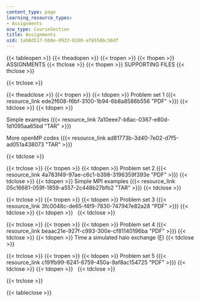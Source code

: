 ```yaml
---
content_type: page
learning_resource_types:
- Assignments
ocw_type: CourseSection
title: Assignments
uid: 1ab8d517-bb8e-0933-8180-af65586c56df
---
```


{{< tableopen >}}
{{< theadopen >}}
{{< tropen >}}
{{< thopen >}}
ASSIGNMENTS
{{< thclose >}}
{{< thopen >}}
SUPPORTING FILES
{{< thclose >}}

{{< trclose >}}

{{< theadclose >}}
{{< tropen >}}
{{< tdopen >}}
Problem set 1 ({{< resource_link ede2f608-f6bf-3100-1b94-6b8a8586b556 "PDF" >}})
{{< tdclose >}}
{{< tdopen >}}


Simple examples ({{< resource_link 7a10eee7-b8ac-0367-e80d-1d1095aa65bd "TAR" >}})

More openMP codes ({{< resource_link ad81773b-3d40-7e02-d7f5-ad051a438073 "TAR" >}})


{{< tdclose >}}

{{< trclose >}}
{{< tropen >}}
{{< tdopen >}}
Problem set 2 ({{< resource_link 4a783f49-97ae-c6c1-b398-3196359f393e "PDF" >}})
{{< tdclose >}}
{{< tdopen >}}
Simple MPI examples ({{< resource_link 05c16681-059f-1859-a557-2c448b27bfb2 "TAR" >}})
{{< tdclose >}}

{{< trclose >}}
{{< tropen >}}
{{< tdopen >}}
Problem set 3 ({{< resource_link 3fc0048c-de65-f4f9-7830-747947e82a28 "PDF" >}})
{{< tdclose >}}
{{< tdopen >}}
 
{{< tdclose >}}

{{< trclose >}}
{{< tropen >}}
{{< tdopen >}}
Problem set 4 ({{< resource_link beaac21e-927f-c993-300e-cf81140196ba "PDF" >}})
{{< tdclose >}}
{{< tdopen >}}
Time a simulated halo exchange ([F](/courses/earth-atmospheric-and-planetary-sciences/12-950-parallel-programming-for-multicore-machines-using-openmp-and-mpi-january-iap-2010/assignments/Halo.f))
{{< tdclose >}}

{{< trclose >}}
{{< tropen >}}
{{< tdopen >}}
Problem set 5 ({{< resource_link c191fb99-6241-6759-450a-9af8ac154725 "PDF" >}})
{{< tdclose >}}
{{< tdopen >}}
 
{{< tdclose >}}

{{< trclose >}}

{{< tableclose >}}